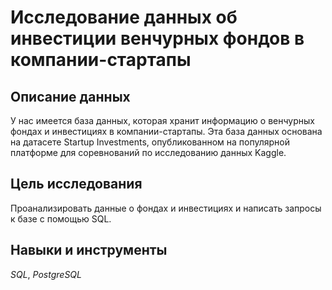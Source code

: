 # Исследование данных об инвестиции венчурных фондов в компании-стартапы

## Описание данных

У нас имеется база данных, которая хранит информацию о венчурных фондах и инвестициях в компании-стартапы. Эта база данных основана на датасете Startup Investments, опубликованном на популярной платформе для соревнований по исследованию данных Kaggle.

## Цель исследования

Проанализировать данные о фондах и инвестициях и написать запросы к базе с помощью SQL.

## Навыки и инструменты

*SQL*, *PostgreSQL*
